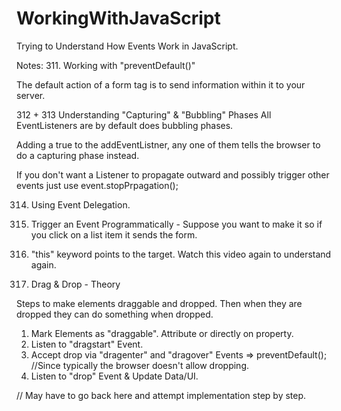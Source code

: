 # WorkingWithJavaScript
Trying to Understand How Events Work in JavaScript.

Notes: 
311. Working with "preventDefault()"

The default action of a form tag is to send information within it to your server. 

312 + 313 Understanding "Capturing" & "Bubbling" Phases
All EventListeners are by default does bubbling phases. 

Adding a true to the addEventListner, any one of them tells the browser to do a capturing phase instead. 

If you don't want a Listener to propagate outward and possibly trigger other events just use event.stopPrpagation();

314. Using Event Delegation.

315. Trigger an Event Programmatically - Suppose you want to make it so if you click on a list item it sends the form.

316. "this" keyword points to the target. Watch this video again to understand again. 

317. Drag & Drop - Theory 

Steps to make elements draggable and dropped. Then when they are dropped they can do something when dropped.

1. Mark Elements as "draggable". Attribute or directly on property. 
2. Listen to "dragstart" Event. 
3. Accept drop via "dragenter" and "dragover" Events => preventDefault(); //Since typically the browser doesn't allow dropping.
4. Listen to "drop" Event & Update Data/UI.

// May have to go back here and attempt implementation step by step.

